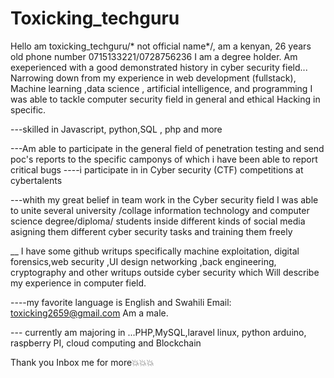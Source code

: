 # Toxicking_techguru




Hello am toxicking_techguru/* not official name*/, 
am a kenyan, 26 years old phone number 0715133221/0728756236
I am a degree holder.
 Am exeperienced with a good demonstrated history in  cyber security  field...
Narrowing down from my experience in web development (fullstack), Machine learning ,data science , artificial intelligence, and programming I was able to tackle computer security field in general and ethical Hacking in specific.

---skilled in Javascript, python,SQL , php and more

---Am able to participate in the general field of penetration testing and send poc's reports to the specific camponys of which i  have been able to report critical bugs 
----i participate in in Cyber security (CTF) competitions  at cybertalents

---whith my great belief in team work in the Cyber security field I  was able to unite several university /collage  information technology and computer science degree/diploma/  students inside different kinds of social media asigning them different cyber security tasks and training them freely


__ I have some github writups specifically machine exploitation, digital forensics,web security ,UI design networking ,back engineering, cryptography and other writups outside cyber security which Will describe my experience in computer field.

----my favorite language is English and Swahili
Email: toxicking2659@gmail.com
Am a male.



--- currently am majoring in ...PHP,MySQL,laravel linux, python arduino, raspberry PI, cloud computing and Blockchain


Thank you Inbox me for more💥💥💥
